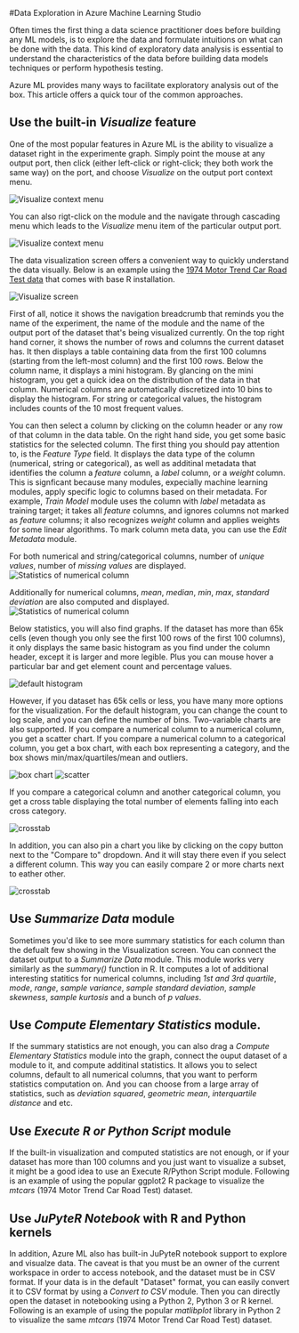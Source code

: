 #Data Exploration in Azure Machine Learning Studio

Often times the first thing a data science practitioner does before building any ML models, is to explore the data and formulate intuitions on what can be done with the data. This kind of exploratory data analysis is essential to understand the characteristics of the data before building data models techniques or perform hypothesis testing.

Azure ML provides many ways to facilitate exploratory analysis out of the box. This article offers a quick tour of the common approaches. 

## Use the built-in _Visualize_ feature

One of the most popular features in Azure ML is the ability to visualize a dataset right in the experimente graph. Simply point the mouse at any output port, then click (either left-click or right-click; they both work the same way) on the port, and choose _Visualize_ on the output port context menu. 

![Visualize context menu](imgs/viz/ctx.png)

You can also rigt-click on the module and the navigate through cascading menu which leads to the _Visualize_ menu item of the particular output port. 

![Visualize context menu](imgs/viz/ctx2.png)

The data visualization screen offers a convenient way to quickly understand the data visually. Below is an example using the [1974 Motor Trend Car Road Test data](https://stat.ethz.ch/R-manual/R-devel/library/datasets/html/mtcars.html) that comes with base R installation.

![Visualize screen](imgs/viz/viz.png)

First of all, notice it shows the navigation breadcrumb that reminds you the name of the experiment, the name of the module and the name of the output port of the dataset that's being visualized currently. On the top right hand corner, it shows the number of rows and columns the current dataset has. It then displays a table containing data from the first 100 columns (starting from the left-most column) and the first 100 rows. Below the column name, it displays a mini histogram. By glancing on the mini histogram, you get a quick idea on the distribution of the data in that column. Numerical columns are automatically discretized into 10 bins to display the histogram. For string or categorical values, the histogram includes counts of the 10 most frequent values.

You can then select a column by clicking on the column header or any row of that column in the data table. On the right hand side, you get some basic statistics for the selected column. The first thing you should pay attention to, is the _Feature Type_ field. It displays the data type of the column (numerical, string or categorical), as well as additinal metadata that identifies the column a _feature_ column, a _label_ column, or a _weight_ column. This is signficant because many modules, expecially machine learning modules, apply specific logic to columns based on their metadata. For example, _Train Model_ module uses the column with _label_ metadata as training target; it takes all _feature_ columns, and ignores columns not marked as _feature_ columns; it also recognizes _weight_ column and applies weights for some linear algorithms. To mark column meta data, you can use the _Edit Metadata_ module.

For both numerical and string/categorical columns, number of _unique values_, number of _missing values_ are displayed.
![Statistics of numerical column](imgs/viz/stats_cat.png)

Additionally for numerical columns, _mean_, _median_, _min_, _max_, _standard deviation_ are also computed and displayed.
![Statistics of numerical column](imgs/viz/stats.png)


Below statistics, you will also find graphs. If the dataset has more than 65k cells (even though you only see the first 100 rows of the first 100 columns), it only displays the same basic histogram as you find under the column header, except it is larger and more legible. Plus you can mouse hover a particular bar and get element count and percentage values. 

![default histogram](imgs/viz/hist.png)

However, if you dataset has 65k cells or less, you have many more options for the visualization. For the default histogram, you can change the count to log scale, and you can define the number of bins. Two-variable charts are also supported. If you compare a numerical column to a numerical column, you get a scatter chart. If you compare a numerical column to a categorical column, you get a box chart, with each box representing a category, and the box shows min/max/quartiles/mean and outliers. 

![box chart](imgs/viz/box.png)
![scatter](imgs/viz/scatter.png)

If you compare a categorical column and another categorical column, you get a cross table displaying the total number of elements falling into each cross category. 

![crosstab](imgs/viz/crosstab.png)

In addition, you can also pin a chart you like by clicking on the copy button next to the "Compare to" dropdown. And it will stay there even if you select a different column. This way you can easily compare 2 or more charts next to eather other.

![crosstab](imgs/viz/copy.png)

## Use _Summarize Data_ module
Sometimes you'd like to see more summary statistics for each column than the defualt few showing in the Visualization screen. You can connect the dataset output to a _Summarize Data_ module. This module works very similarly as the _summary()_ function in R. It computes a lot of additional interesting statitics for numerical columns, including _1st and 3rd quartile_, _mode_, _range_, _sample variance_, _sample standard deviation_, _sample skewness_, _sample kurtosis_ and a bunch of _p values_.

## Use _Compute Elementary Statistics_ module.
If the summary statistics are not enough, you can also drag a _Compute Elementary Statistics_ module into the graph, connect the ouput dataset of a module to it, and compute additinal statistics. It allows you to select columns, default to all numerical columns, that you want to perform statistics computation on. And you can choose from a large array of statistics, such as _deviation squared_, _geometric mean_, _interquartile distance_ and etc.

## Use _Execute R or Python Script_ module
If the built-in visualization and computed statistics are not enough, or if your dataset has more than 100 columns and you just want to visualize a subset, it might be a good idea to use an Execute R/Python Script module. Following is an example of using the popular ggplot2 R package to visualize the _mtcars_ (1974 Motor Trend Car Road Test) dataset.

## Use _JuPyteR Notebook_ with R and Python kernels 
In addition, Azure ML also has built-in JuPyteR notebook support to explore and visualze data. The caveat is that you must be an owner of the current workspace in order to access notebook, and the dataset must be in CSV format. If your data is in the default "Dataset" format, you can easily convert it to CSV format by using a _Convert to CSV_ module. Then you can directly open the dataset in notebooking using a Python 2, Python 3 or R kernel. Following is an example of using the popular _matlibplot_ library in Python 2 to visualize the same _mtcars_ (1974 Motor Trend Car Road Test) dataset.
